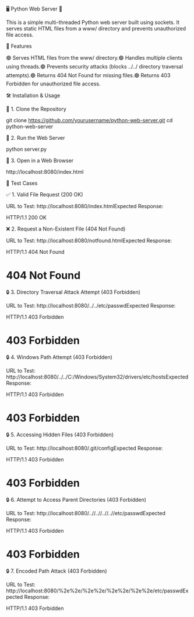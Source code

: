 🖥️ Python Web Server 🚀

This is a simple multi-threaded Python web server built using sockets. It serves static HTML files from a www/ directory and prevents unauthorized file access.

🌟 Features

🟢 Serves HTML files from the www/ directory.🟢 Handles multiple clients using threads.🟢 Prevents security attacks (blocks ../../ directory traversal attempts).🟢 Returns 404 Not Found for missing files.🟢 Returns 403 Forbidden for unauthorized file access.

🛠 Installation & Usage

📌 1. Clone the Repository

git clone https://github.com/yourusername/python-web-server.git
cd python-web-server

📌 2. Run the Web Server

python server.py

📌 3. Open in a Web Browser

http://localhost:8080/index.html

🚀 Test Cases

✅ 1. Valid File Request (200 OK)

URL to Test: http://localhost:8080/index.htmlExpected Response:

HTTP/1.1 200 OK

❌ 2. Request a Non-Existent File (404 Not Found)

URL to Test: http://localhost:8080/notfound.htmlExpected Response:

HTTP/1.1 404 Not Found

<h1>404 Not Found</h1>

🔒 3. Directory Traversal Attack Attempt (403 Forbidden)

URL to Test: http://localhost:8080/../../etc/passwdExpected Response:

HTTP/1.1 403 Forbidden

<h1>403 Forbidden</h1>

🔒 4. Windows Path Attempt (403 Forbidden)

URL to Test: http://localhost:8080/../../C:/Windows/System32/drivers/etc/hostsExpected Response:

HTTP/1.1 403 Forbidden

<h1>403 Forbidden</h1>

🔒 5. Accessing Hidden Files (403 Forbidden)

URL to Test: http://localhost:8080/.git/configExpected Response:

HTTP/1.1 403 Forbidden

<h1>403 Forbidden</h1>

🔒 6. Attempt to Access Parent Directories (403 Forbidden)

URL to Test: http://localhost:8080/..//..//..//..//etc/passwdExpected Response:

HTTP/1.1 403 Forbidden

<h1>403 Forbidden</h1>

🔒 7. Encoded Path Attack (403 Forbidden)

URL to Test: http://localhost:8080/%2e%2e/%2e%2e/%2e%2e/%2e%2e/etc/passwdExpected Response:

HTTP/1.1 403 Forbidden


